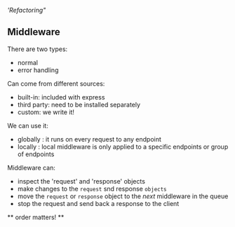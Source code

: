 _'Refactoring"_

## Middleware 

There are two types: 

- normal 
- error handling 

Can come from different sources: 

- built-in: included with express
- third party: need to be installed separately 
- custom: we write it! 

We can use it: 
- globally : it runs on every request to any endpoint
- locally : local middleware is only applied to a specific endpoints or group of endpoints

Middleware can: 

- inspect the 'request' and 'response' objects
- make changes to the `request` snd response `objects`
- move the `request` or `response` object to the _next_ middleware in the queue
- stop the request and send back a response to the client

** order matters! **